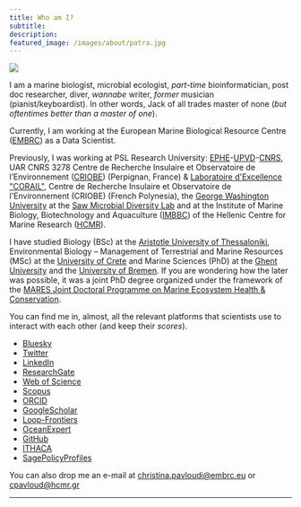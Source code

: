```yaml
---
title: Who am I? 
subtitle: 
description: 
featured_image: /images/about/patra.jpg
---
```


![](/mysite/images/about/Menir.jpg)

I am a marine biologist, microbial ecologist, *part-time* bioinformatician, post doc researcher, diver, *wannabe* writer, *former* musician (pianist/keyboardist). In other words, Jack of all trades master of none (*but oftentimes better than a master of one*). 

Currently, I am working at the European Marine Biological Resource Centre ([EMBRC](https://www.embrc.eu/)) as a Data Scientist.

Previously, I was working at PSL Research University: [EPHE](ephe.psl.eu)-[UPVD](https://www.univ-perp.fr/en)-[CNRS](https://www.cnrs.fr/en/cnrs), UAR CNRS 3278 Centre de Recherche Insulaire et Observatoire de l’Environnement ([CRIOBE](https://www.criobe.pf/en/home/)) (Perpignan, France) & [Laboratoire d'Excellence "CORAIL"](https://www.labex-corail.fr/), Centre de Recherche Insulaire et Observatoire de l'Environnement (CRIOBE) (French Polynesia), the [George Washington University](https://biology.columbian.gwu.edu/christina-pavloudi) at the [Saw Microbial Diversity Lab](https://sawlab.org/) and at the Institute of Marine Biology, Biotechnology and Aquaculture ([IMBBC](https://imbbc.hcmr.gr/user/cpavloud/)) of the Hellenic Centre for Marine Research ([HCMR](https://www.hcmr.gr/en/)). 

I have studied Biology (BSc) at the [Aristotle University of Thessaloniki](https://www.bio.auth.gr/en), Environmental Biology – Management of Terrestrial and Marine Resources (MSc) at the [University of Crete](http://envbio.biology.uoc.gr/) and Marine Sciences (PhD) at the [Ghent University](https://www.marinebiology.ugent.be/) and the [University of Bremen](https://www.uni-bremen.de/en/microecophys). If you are wondering how the later was possible, it was a joint PhD degree organized under the framework of the [MARES Joint Doctoral Programme on Marine Ecosystem Health & Conservation](http://econsortprd.ugent.be/index.asp?p=1840&a=1840).

You can find me in, almost, all the relevant platforms that scientists use to interact with each other (and keep their *scores*). 
* [Bluesky](https://bsky.app/profile/cpavloud.bsky.social)
* [Twitter](https://twitter.com/cpavloud)
* [LinkedIn](https://www.linkedin.com/in/christinapavloudi/)
* [ResearchGate](https://www.researchgate.net/profile/Christina_Pavloudi)
* [Web of Science](https://www.webofscience.com/wos/author/record/1120322)
* [Scopus](https://www.scopus.com/authid/detail.uri?authorId=54941355800)
* [ORCID](https://orcid.org/0000-0001-5106-6067)
* [GoogleScholar](https://scholar.google.com/citations?user=3zs1rNkAAAAJ&hl=en&oi=ao)
* [Loop-Frontiers](https://loop.frontiersin.org/people/48900/overview)
* [OceanExpert](https://oceanexpert.org/expert/cpavloud)
* [GitHub](https://github.com/cpavloud)
* [ITHACA](https://matsig.hua.gr/ithaca/profile/158/public)
* [SagePolicyProfiles](https://policyprofiles.sagepub.com/profile/4731/christina-pavloudi)

You can also drop me an e-mail at <a href="mailto:christina.pavloudi@embrc.eu">christina.pavloudi@embrc.eu</a> or <a href="mailto:cpavloud@hcmr.gr">cpavloud@hcmr.gr</a>

---

